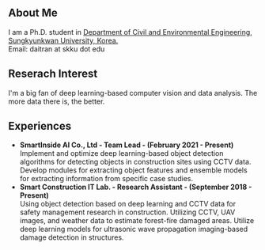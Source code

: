## **About Me**  
I am a Ph.D. student in [Department of Civil and Environmental Engineering, Sungkyunkwan University, Korea.](skku.edu)   
Email: daitran at skku dot edu  
## **Reserach Interest**  
I'm a big fan of deep learning-based computer vision and data analysis. The more data there is, the better.  
## **Experiences**  
- **SmartInside AI Co., Ltd - Team Lead - (February 2021 - Present)**  
Implement and optimize deep learning-based object detection algorithms for
detecting objects in construction sites using CCTV data. Develop modules for
extracting object features and ensemble models for extracting information from
specific case studies.
- **Smart Construction IT Lab. - Research Assistant - (September 2018 - Present)**  
Using object detection based on deep learning and CCTV data for safety
management research in construction. Utilizing CCTV, UAV images, and
weather data to estimate forest-fire damaged areas. Utilize deep learning
models for ultrasonic wave propagation imaging-based damage detection in
structures.

